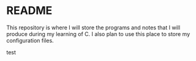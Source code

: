 # README

This repository is where I will store the programs and notes that I will produce during my learning of C.
I also plan to use this place to store my configuration files.

test
